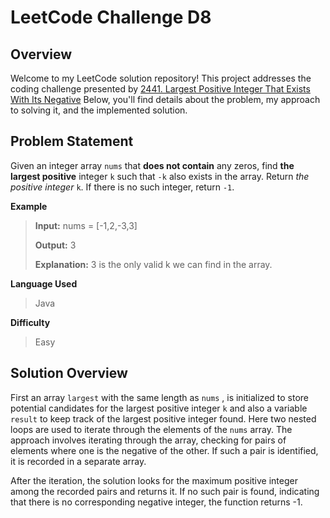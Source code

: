 
# LeetCode Challenge D8
## Overview

Welcome to my LeetCode solution repository! This project addresses the coding challenge presented by [2441.  Largest Positive Integer That Exists With Its Negative](https://leetcode.com/problems/largest-positive-integer-that-exists-with-its-negative/) Below, you'll find details about the problem, my approach to solving it, and the implemented solution.

## Problem Statement
Given an integer array  `nums`  that  **does not contain**  any zeros, find  **the largest positive**  integer  `k`  such that  `-k`  also exists in the array.
Return  _the positive integer_ `k`. If there is no such integer, return  `-1`.


**Example**

>**Input:** nums = [-1,2,-3,3]
>
>**Output:** 3
>
>**Explanation:** 3 is the only valid k we can find in the array.

**Language Used**
> Java

**Difficulty**

> Easy



## Solution Overview
First an array `largest` with the same length as `nums` , is initialized to store potential candidates for the largest positive integer `k` and also a variable `result` to keep track of the largest positive integer found. Here two nested loops are used to iterate through the elements of the `nums` array. The approach involves iterating through the array, checking for pairs of elements where one is the negative of the other. If such a pair is identified, it is recorded in a separate array. 

After the iteration, the solution looks for the maximum positive integer among the recorded pairs and returns it. If no such pair is found, indicating that there is no corresponding negative integer, the function returns -1.
